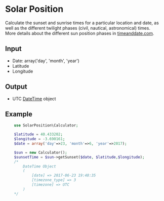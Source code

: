 # Solar Position
Calculate the sunset and sunrise times for a particular location and date, as well as the different twilight phases (civil, nautical, astronomical) times. 
More details about the different sun position phases in [timeanddate.com](https://www.timeanddate.com/astronomy/about-sun-calculator.html).

## Input
* Date: array('day', 'month', 'year')
* Latitude
* Longitude

## Output
* UTC [ DateTime](http://php.net/manual/es/class.datetime.php) object

## Example
```php
    use SolarPosition\Calculator;

    $latitude = 40.433202;
    $longitude = -3.690161;
    $date = array('day'=>23, 'month'=>6, 'year'=>2017);

    $sun = new Calculator();
    $sunsetTime = $sun->getSunset($date, $latitude,$longitude);
    /*
        DateTime Object
        (
            [date] => 2017-06-23 19:48:35
            [timezone_type] => 3
            [timezone] => UTC
        )
    */
 ```
